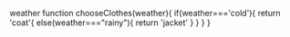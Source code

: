 weather
function chooseClothes(weather){
    if(weather==='cold'){
        return 'coat'{
            else(weather==="rainy"){
                return 'jacket'
            }
        }
    }
}